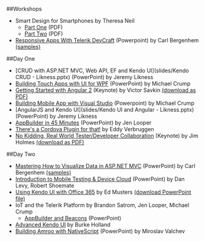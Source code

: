##Workshops

* Smart Design for Smartphones by Theresa Neil
    * [Part One](slides/Telerik_Smart_Design_workshop_part1.pdf) (PDF)
    * [Part Two](slides/Telerik_Smart_Design_workshop_part2.pdf) (PDF)
* [Responsive Apps With Telerik DevCraft](slides/teleriknext-rwd-in-devcraft.pptx) (Powerpoint) by Carl Bergenhem [(samples)](samples/TelerikNEXT-RWD-workshop)

##Day One

* [CRUD with ASP.NET MVC, Web API, EF and Kendo UI](slides/Kendo CRUD - Likness.pptx) (PowerPoint) by Jeremy Likness
* [Building Touch Apps with UI for WPF](slides/TelerikNEXT-build-touch-apps-with-wpf.pptx) (PowerPoint) by Michael Crump
* [Getting Started with Angular 2](slides/Angular2.key) (Keynote) by Victor Savkin [(download as PDF)](slides/Angular2.pdf)
* [Building Mobile App with Visual Studio](slides/TelerikNEXT-Mobile-Apps-With-VS.pptx) (Powerpoint) by Michael Crump
* [AngularJS and Kendo UI](slides/Kendo UI and Angular - Likness.pptx) (PowerPoint) by Jeremy Likness
* [AppBuilder in 45 Minutes](slides/AppBuilder-NEXT.pptx) (PowerPoint) by Jen Looper
* [There's a Cordova Plugin for that!](http://slides.com/eddyverbruggen/next#/) by Eddy Verbruggen
* [No Kidding, Real World Tester/Developer Collaboration](slides/TesterDevCollaboration.key) (Keynote) by Jim Holmes [(download as PDF)](slides/TesterDevCollaboration.pdf)

##Day Two

* [Mastering How to Visualize Data in ASP.NET MVC](slides/teleriknext-dataviz-mvc.pptx) (PowerPoint) by Carl Bergenhem [(samples)](samples/TelerikNEXT-DataViz-MVC)
* [Introduction to Mobile Testing & Device Cloud](slides/MobileTesting.pptx) (PowerPoint) by Dan Levy, Robert Shoemate
* [Using Kendo UI with Office 365](http://www.slideshare.net/emusters/telerik-next-kendouioffice365edmustersmay2015) by Ed Musters [(download PowerPoint file)](slides/TelerikNEXT_KendoUI_Office365_EdMusters_May2015.pptx)
* IoT and the Telerik Platform by Brandon Satrom, Jen Looper, Michael Crump
    * [AppBuilder and Beacons](slides/Beacons-NEXT.pptx) (PowerPoint)
* [Advanced Kendo UI](http://slides.com/telerikdevrel/advanced-kendo-ui#/) by Burke Holland
* [Building Amroo with NativeScript](slides/BuildingAmroo.pptx) (PowerPoint) by Miroslav Valchev